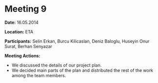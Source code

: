 # Meeting 9 #

**Date:** 16.05.2014

**Location:** ETA

**Participants:** Selin Erkan, Burcu Kilicaslan, Deniz Baloglu, Huseyin Onur Surat, Berhan Senyazar

**Meeting Actions:**
  * We discussed the details of our project plan.
  * We decided main parts of the plan and distributed the rest of the work among the team members.